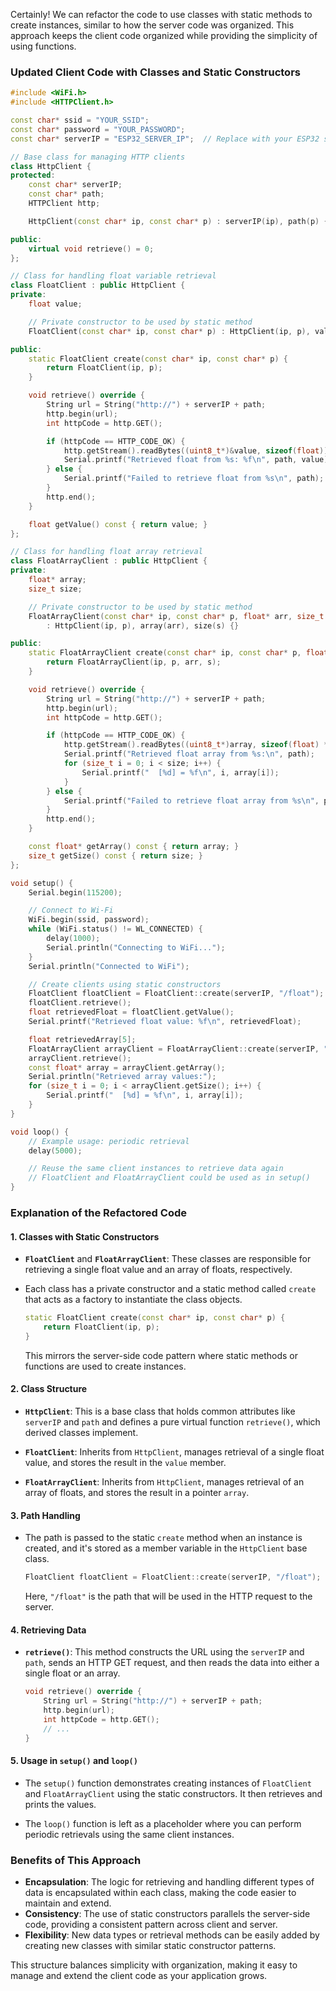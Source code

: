 Certainly! We can refactor the code to use classes with static methods to create instances, similar to how the server code was organized. This approach keeps the client code organized while providing the simplicity of using functions.

### Updated Client Code with Classes and Static Constructors

```cpp
#include <WiFi.h>
#include <HTTPClient.h>

const char* ssid = "YOUR_SSID";
const char* password = "YOUR_PASSWORD";
const char* serverIP = "ESP32_SERVER_IP";  // Replace with your ESP32 server's IP

// Base class for managing HTTP clients
class HttpClient {
protected:
    const char* serverIP;
    const char* path;
    HTTPClient http;

    HttpClient(const char* ip, const char* p) : serverIP(ip), path(p) {}

public:
    virtual void retrieve() = 0;
};

// Class for handling float variable retrieval
class FloatClient : public HttpClient {
private:
    float value;

    // Private constructor to be used by static method
    FloatClient(const char* ip, const char* p) : HttpClient(ip, p), value(0.0) {}

public:
    static FloatClient create(const char* ip, const char* p) {
        return FloatClient(ip, p);
    }

    void retrieve() override {
        String url = String("http://") + serverIP + path;
        http.begin(url);
        int httpCode = http.GET();

        if (httpCode == HTTP_CODE_OK) {
            http.getStream().readBytes((uint8_t*)&value, sizeof(float));
            Serial.printf("Retrieved float from %s: %f\n", path, value);
        } else {
            Serial.printf("Failed to retrieve float from %s\n", path);
        }
        http.end();
    }

    float getValue() const { return value; }
};

// Class for handling float array retrieval
class FloatArrayClient : public HttpClient {
private:
    float* array;
    size_t size;

    // Private constructor to be used by static method
    FloatArrayClient(const char* ip, const char* p, float* arr, size_t s)
        : HttpClient(ip, p), array(arr), size(s) {}

public:
    static FloatArrayClient create(const char* ip, const char* p, float* arr, size_t s) {
        return FloatArrayClient(ip, p, arr, s);
    }

    void retrieve() override {
        String url = String("http://") + serverIP + path;
        http.begin(url);
        int httpCode = http.GET();

        if (httpCode == HTTP_CODE_OK) {
            http.getStream().readBytes((uint8_t*)array, sizeof(float) * size);
            Serial.printf("Retrieved float array from %s:\n", path);
            for (size_t i = 0; i < size; i++) {
                Serial.printf("  [%d] = %f\n", i, array[i]);
            }
        } else {
            Serial.printf("Failed to retrieve float array from %s\n", path);
        }
        http.end();
    }

    const float* getArray() const { return array; }
    size_t getSize() const { return size; }
};

void setup() {
    Serial.begin(115200);

    // Connect to Wi-Fi
    WiFi.begin(ssid, password);
    while (WiFi.status() != WL_CONNECTED) {
        delay(1000);
        Serial.println("Connecting to WiFi...");
    }
    Serial.println("Connected to WiFi");

    // Create clients using static constructors
    FloatClient floatClient = FloatClient::create(serverIP, "/float");
    floatClient.retrieve();
    float retrievedFloat = floatClient.getValue();
    Serial.printf("Retrieved float value: %f\n", retrievedFloat);

    float retrievedArray[5];
    FloatArrayClient arrayClient = FloatArrayClient::create(serverIP, "/array", retrievedArray, 5);
    arrayClient.retrieve();
    const float* array = arrayClient.getArray();
    Serial.println("Retrieved array values:");
    for (size_t i = 0; i < arrayClient.getSize(); i++) {
        Serial.printf("  [%d] = %f\n", i, array[i]);
    }
}

void loop() {
    // Example usage: periodic retrieval
    delay(5000);

    // Reuse the same client instances to retrieve data again
    // FloatClient and FloatArrayClient could be used as in setup()
}
```

### Explanation of the Refactored Code

#### 1. **Classes with Static Constructors**

- **`FloatClient`** and **`FloatArrayClient`**: These classes are responsible for retrieving a single float value and an array of floats, respectively.
- Each class has a private constructor and a static method called `create` that acts as a factory to instantiate the class objects.

  ```cpp
  static FloatClient create(const char* ip, const char* p) {
      return FloatClient(ip, p);
  }
  ```

  This mirrors the server-side code pattern where static methods or functions are used to create instances.

#### 2. **Class Structure**

- **`HttpClient`**: This is a base class that holds common attributes like `serverIP` and `path` and defines a pure virtual function `retrieve()`, which derived classes implement.

- **`FloatClient`**: Inherits from `HttpClient`, manages retrieval of a single float value, and stores the result in the `value` member.

- **`FloatArrayClient`**: Inherits from `HttpClient`, manages retrieval of an array of floats, and stores the result in a pointer `array`.

#### 3. **Path Handling**

- The path is passed to the static `create` method when an instance is created, and it's stored as a member variable in the `HttpClient` base class.

  ```cpp
  FloatClient floatClient = FloatClient::create(serverIP, "/float");
  ```

  Here, `"/float"` is the path that will be used in the HTTP request to the server.

#### 4. **Retrieving Data**

- **`retrieve()`**: This method constructs the URL using the `serverIP` and `path`, sends an HTTP GET request, and then reads the data into either a single float or an array.

  ```cpp
  void retrieve() override {
      String url = String("http://") + serverIP + path;
      http.begin(url);
      int httpCode = http.GET();
      // ...
  }
  ```

#### 5. **Usage in `setup()` and `loop()`**

- The `setup()` function demonstrates creating instances of `FloatClient` and `FloatArrayClient` using the static constructors. It then retrieves and prints the values.

- The `loop()` function is left as a placeholder where you can perform periodic retrievals using the same client instances.

### Benefits of This Approach

- **Encapsulation**: The logic for retrieving and handling different types of data is encapsulated within each class, making the code easier to maintain and extend.
- **Consistency**: The use of static constructors parallels the server-side code, providing a consistent pattern across client and server.
- **Flexibility**: New data types or retrieval methods can be easily added by creating new classes with similar static constructor patterns.

This structure balances simplicity with organization, making it easy to manage and extend the client code as your application grows.
